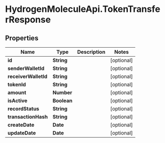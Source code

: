 # HydrogenMoleculeApi.TokenTransferResponse

## Properties
Name | Type | Description | Notes
------------ | ------------- | ------------- | -------------
**id** | **String** |  | [optional] 
**senderWalletId** | **String** |  | [optional] 
**receiverWalletId** | **String** |  | [optional] 
**tokenId** | **String** |  | [optional] 
**amount** | **Number** |  | [optional] 
**isActive** | **Boolean** |  | [optional] 
**recordStatus** | **String** |  | [optional] 
**transactionHash** | **String** |  | [optional] 
**createDate** | **Date** |  | [optional] 
**updateDate** | **Date** |  | [optional] 


